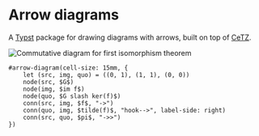 # Arrow diagrams

A [Typst]("https://typst.app/") package for drawing diagrams with arrows,
built on top of [CeTZ]("https://github.com/johannes-wolf/cetz").

![Commutative diagram for first isomorphism theorem](https://github.com/Jollywatt/arrow-diagrams/raw/master/docs/examples/example.svg)

```typ
#arrow-diagram(cell-size: 15mm, {
	let (src, img, quo) = ((0, 1), (1, 1), (0, 0))
	node(src, $G$)
	node(img, $im f$)
	node(quo, $G slash ker(f)$)
	conn(src, img, $f$, "->")
	conn(quo, img, $tilde(f)$, "hook-->", label-side: right)
	conn(src, quo, $pi$, "->>")
})
```